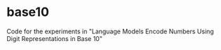 # base10
Code for the experiments in "Language Models Encode Numbers Using Digit Representations in Base 10"
